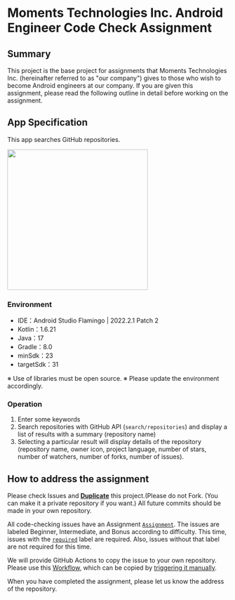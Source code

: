 # Moments Technologies Inc. Android Engineer Code Check Assignment


## Summary

This project is the base project for assignments that Moments Technologies Inc. (hereinafter referred to as "our company") gives to those who wish to become Android engineers at our company. If you are given this assignment, please read the following outline in detail before working on the assignment.

## App Specification

This app searches GitHub repositories.

<img src="docs/app.gif" width="320">

### Environment

- IDE：Android Studio Flamingo | 2022.2.1 Patch 2
- Kotlin：1.6.21
- Java：17
- Gradle：8.0
- minSdk：23
- targetSdk：31

※ Use of libraries must be open source.
※ Please update the environment accordingly.

### Operation

1. Enter some keywords
2. Search repositories with GitHub API (`search/repositories`) and display a list of results with a summary (repository name)
3. Selecting a particular result will display details of the repository (repository name, owner icon, project language, number of stars, number of watchers, number of forks, number of issues).

## How to address the assignment

Please check Issues and [**Duplicate**](https://help.github.com/en/github/creating-cloning-and-archiving-repositories/duplicating-a-repository) this project.(Please do not Fork. (You can make it a private repository if you want.) All future commits should be made in your own repository.

All code-checking issues have an Assignment [`Assignment`](https://github.com/7days/android-engineer-codecheck/milestone/1).
The issues are labeled Beginner, Intermediate, and Bonus according to difficulty.
This time, issues with the [`required`](https://github.com/7days/android-engineer-codecheck/issues?q=is%3Aopen+is%3Aissue+label%3Arequired+milestone%3AAssignment) label are required. Also, issues without that label are not required for this time.

We will provide GitHub Actions to copy the issue to your own repository.  
Please use this [Workflow](./.github/workflows/copy-issues.yml), which can be copied by [triggering it manually](https://docs.github.com/en/actions/using-workflows/manually-running-a-workflow).

When you have completed the assignment, please let us know the address of the repository.

